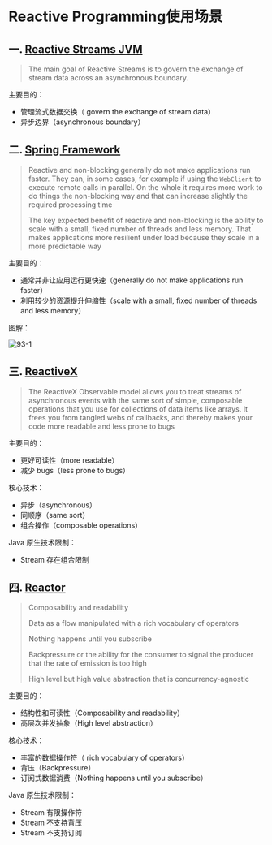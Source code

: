 # Reactive Programming使用场景

## 一. [Reactive Streams JVM](https://github.com/reactive-streams/reactive-streams-jvm)
> The main goal of Reactive Streams is to govern the exchange of stream data across an asynchronous boundary.

主要目的：
* 管理流式数据交换（ govern the exchange of stream data）
* 异步边界（asynchronous boundary）

## 二. [Spring Framework](https://docs.spring.io/spring/docs/5.0.7.RELEASE/spring-framework-reference/web-reactive.html#webflux-performance)
> Reactive and non-blocking generally do not make applications run faster. They can, in some cases, for example if using the `WebClient` to execute remote calls in parallel. On the whole it requires more work to do things the non-blocking way and that can increase slightly the required processing time
>
> The key expected benefit of reactive and non-blocking is the ability to scale with a small, fixed number of threads and less memory. That makes applications more resilient under load because they scale in a more predictable way

主要目的：
* 通常并非让应用运行更快速（generally do not make applications run faster）
* 利用较少的资源提升伸缩性（scale with a small, fixed number of threads and less memory）

图解：

![93-1](https://s2.ax1x.com/2020/01/15/lO5BTA.md.png)

## 三. [ReactiveX](http://reactivex.io/intro.html)
> The ReactiveX Observable model allows you to treat streams of asynchronous events with the same sort of simple, composable operations that you use for collections of data items like arrays. It frees you from tangled webs of callbacks, and thereby makes your code more readable and less prone to bugs

主要目的：
* 更好可读性（more readable）
* 减少 bugs（less prone to bugs）

核心技术：
* 异步（asynchronous）
* 同顺序（same sort）
* 组合操作（composable operations）

Java 原生技术限制：
* Stream 存在组合限制

## 四. [Reactor](http://projectreactor.io/docs/core/release/reference/#intro-reactive)
> Composability and readability
>
> Data as a flow manipulated with a rich vocabulary of operators
>
> Nothing happens until you subscribe
> 
> Backpressure or the ability for the consumer to signal the producer that the rate of emission is too high
> 
> High level but high value abstraction that is concurrency-agnostic

主要目的：
* 结构性和可读性（Composability and readability）
* 高层次并发抽象（High level abstraction）

核心技术：
* 丰富的数据操作符（ rich vocabulary of operators）
* 背压（Backpressure）
* 订阅式数据消费（Nothing happens until you subscribe）

Java 原生技术限制：
* Stream 有限操作符
* Stream 不支持背压
* Stream 不支持订阅

